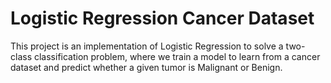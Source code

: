 # Logistic Regression Cancer Dataset
This project is an implementation of Logistic Regression to solve a two-class classification problem, where we train a model to learn from a cancer dataset and predict whether a given tumor is Malignant or Benign.
